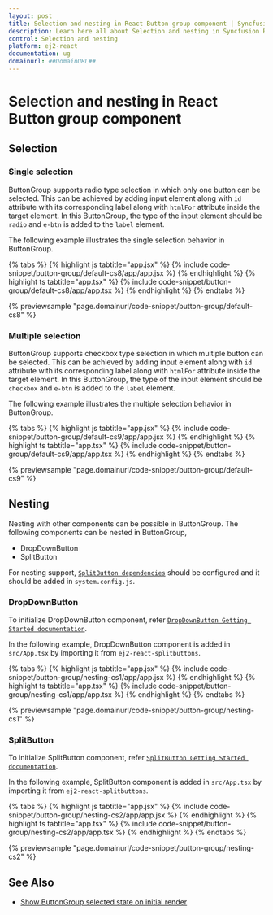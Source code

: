 ```yaml
---
layout: post
title: Selection and nesting in React Button group component | Syncfusion
description: Learn here all about Selection and nesting in Syncfusion React Button group component of Syncfusion Essential JS 2 and more.
control: Selection and nesting 
platform: ej2-react
documentation: ug
domainurl: ##DomainURL##
---
```


# Selection and nesting in React Button group component

## Selection

### Single selection

ButtonGroup supports radio type selection in which only one button can be selected. This can be achieved by adding input element
along with `id` attribute with its corresponding label along with `htmlFor` attribute inside the target element. In this ButtonGroup,
the type of the input element should be `radio` and `e-btn` is added to the `label` element.

The following example illustrates the single selection behavior in ButtonGroup.

{% tabs %}
{% highlight js tabtitle="app.jsx" %}
{% include code-snippet/button-group/default-cs8/app/app.jsx %}
{% endhighlight %}
{% highlight ts tabtitle="app.tsx" %}
{% include code-snippet/button-group/default-cs8/app/app.tsx %}
{% endhighlight %}
{% endtabs %}

 {% previewsample "page.domainurl/code-snippet/button-group/default-cs8" %}

### Multiple selection

ButtonGroup supports checkbox type selection in which multiple button can be selected. This can be achieved by adding input element along with `id` attribute with its corresponding label along with `htmlFor` attribute inside the target element. In this ButtonGroup, the type of the input element should be `checkbox` and `e-btn` is added to the `label` element.

The following example illustrates the multiple selection behavior in ButtonGroup.

{% tabs %}
{% highlight js tabtitle="app.jsx" %}
{% include code-snippet/button-group/default-cs9/app/app.jsx %}
{% endhighlight %}
{% highlight ts tabtitle="app.tsx" %}
{% include code-snippet/button-group/default-cs9/app/app.tsx %}
{% endhighlight %}
{% endtabs %}

 {% previewsample "page.domainurl/code-snippet/button-group/default-cs9" %}

## Nesting

Nesting with other components can be possible in ButtonGroup. The following components can be nested in ButtonGroup,
* DropDownButton
* SplitButton

For nesting support, [`SplitButton dependencies`](./../split-button/getting-started#dependencies) should be configured and it should be added in `system.config.js`.

### DropDownButton

To initialize DropDownButton component, refer [`DropDownButton Getting Started documentation`](./../drop-down-button/getting-started).

In the following example, DropDownButton component is added in `src/App.tsx` by importing it from `ej2-react-splitbuttons`.

{% tabs %}
{% highlight js tabtitle="app.jsx" %}
{% include code-snippet/button-group/nesting-cs1/app/app.jsx %}
{% endhighlight %}
{% highlight ts tabtitle="app.tsx" %}
{% include code-snippet/button-group/nesting-cs1/app/app.tsx %}
{% endhighlight %}
{% endtabs %}

 {% previewsample "page.domainurl/code-snippet/button-group/nesting-cs1" %}

### SplitButton

To initialize SplitButton component, refer [`SplitButton Getting Started documentation`](../split-button/getting-started).

In the following example, SplitButton component is added in `src/App.tsx` by importing it from `ej2-react-splitbuttons`.

{% tabs %}
{% highlight js tabtitle="app.jsx" %}
{% include code-snippet/button-group/nesting-cs2/app/app.jsx %}
{% endhighlight %}
{% highlight ts tabtitle="app.tsx" %}
{% include code-snippet/button-group/nesting-cs2/app/app.tsx %}
{% endhighlight %}
{% endtabs %}

 {% previewsample "page.domainurl/code-snippet/button-group/nesting-cs2" %}

## See Also

* [Show ButtonGroup selected state on initial render](./how-to/show-buttongroup-selected-state-on-initial-render)
